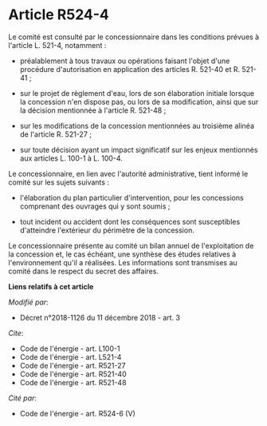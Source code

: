 # Article R524-4

Le comité est consulté par le concessionnaire dans les conditions prévues à l'article L. 521-4, notamment :

- préalablement à tous travaux ou opérations faisant l'objet d'une procédure d'autorisation en application des articles R.
521-40 et R. 521-41 ;

- sur le projet de règlement d'eau, lors de son élaboration initiale lorsque la concession n'en dispose pas, ou lors de sa
modification, ainsi que sur la décision mentionnée à l'article R. 521-48 ;

- sur les modifications de la concession mentionnées au troisième alinéa de l'article R. 521-27 ;

- sur toute décision ayant un impact significatif sur les enjeux mentionnés aux articles L. 100-1 à L. 100-4.

Le concessionnaire, en lien avec l'autorité administrative, tient informé le comité sur les sujets suivants :

- l'élaboration du plan particulier d'intervention, pour les concessions comprenant des ouvrages qui y sont soumis ;

- tout incident ou accident dont les conséquences sont susceptibles d'atteindre l'extérieur du périmètre de la concession.

Le concessionnaire présente au comité un bilan annuel de l'exploitation de la concession et, le cas échéant, une synthèse des
études relatives à l'environnement qu'il a réalisées. Les informations sont transmises au comité dans le respect du secret
des affaires.

**Liens relatifs à cet article**

_Modifié par_:

  - Décret n°2018-1126 du 11 décembre 2018 - art. 3

_Cite_:

  - Code de l'énergie - art. L100-1
  - Code de l'énergie - art. L521-4
  - Code de l'énergie - art. R521-27
  - Code de l'énergie - art. R521-40
  - Code de l'énergie - art. R521-48

_Cité par_:

  - Code de l'énergie - art. R524-6 (V)
